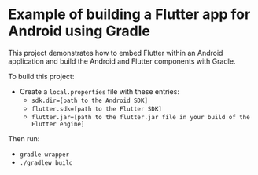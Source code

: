 # Example of building a Flutter app for Android using Gradle

This project demonstrates how to embed Flutter within an Android application
and build the Android and Flutter components with Gradle.

To build this project:

* Create a `local.properties` file with these entries:
  * `sdk.dir=[path to the Android SDK]`
  * `flutter.sdk=[path to the Flutter SDK]`
  * `flutter.jar=[path to the flutter.jar file in your build of the Flutter engine]`

Then run:

* `gradle wrapper`
* `./gradlew build`

